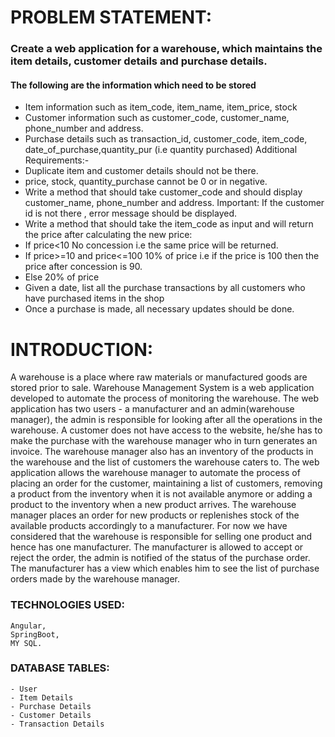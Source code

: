 
# PROBLEM STATEMENT:

### Create a web application for a warehouse, which maintains the item details, customer details and purchase details.
#### The following are the information which need to be stored
  - Item information such as  item_code, item_name, item_price, stock
  - Customer information such as customer_code, customer_name, phone_number and address.
  - Purchase details such as transaction_id, customer_code, item_code, date_of_purchase,quantity_pur (i.e quantity purchased)
 Additional Requirements:-
  - Duplicate item and customer details should not be there.
  - price, stock, quantity_purchase cannot be 0 or in negative.
  - Write a method that should take customer_code and should display customer_name, phone_number and address. Important: If the customer id is not there , error message should       be displayed.
  - Write a method that should take the item_code as input and will return the price after calculating the new price:
  - If price<10                                    No concession i.e the same price will be returned.
  - If price>=10 and price<=100        10% of price i.e if the price is 100 then the price after   concession is 90.
  - Else                                              20% of price
  - Given a date, list all the purchase transactions by all customers who have purchased items in the shop
  - Once a purchase is made, all necessary updates should be done.

# INTRODUCTION:

A warehouse is a place where raw materials or manufactured goods are stored prior to sale. Warehouse Management System is a web application developed to automate the process of monitoring the warehouse. The web application has two users - a manufacturer and an admin(warehouse manager), the admin is responsible for looking after all the operations in the warehouse. A customer does not have access to the website, he/she has to make the purchase with the warehouse manager who in turn generates an invoice. The warehouse manager also has an inventory of the products in the warehouse and the list of customers the warehouse caters to. The web application allows the warehouse manager to automate the process of placing an order for the customer, maintaining a list of customers, removing a product from the inventory when it is not available anymore or adding a product to the inventory when a new product arrives. The warehouse manager places an order for new products or replenishes stock of the available products accordingly to a manufacturer. For now we have considered that the warehouse is responsible for selling one product and hence has one manufacturer. The manufacturer is allowed to accept or reject the order, the admin is notified of the status of the purchase order. The manufacturer has a view which enables him to see the list of purchase orders made by the warehouse manager. 

### TECHNOLOGIES USED:
	
	Angular,
	SpringBoot,
	MY SQL.

### DATABASE TABLES:
	
	- User
	- Item Details
	- Purchase Details
	- Customer Details
	- Transaction Details
